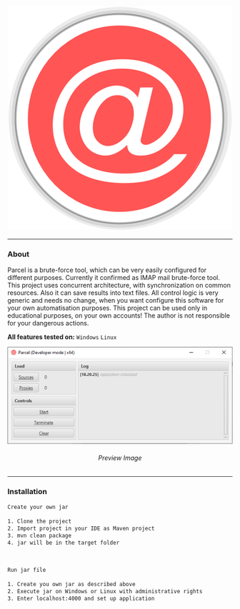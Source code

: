 <h3 align = "center">
    <img src = "images/logo.png" alt = "Logo" />
</h3>

---

### About

Parcel is a brute-force tool, which can be very easily configured for different purposes. Currently it confirmed as IMAP mail brute-force tool.
This project uses concurrent architecture, with synchronization on common resources. Also it can save results into text files.
All control logic is very generic and needs no change, when you want configure this software for your own automatisation purposes.
This project can be used only in educational purposes, on your own accounts! The author is not responsible for your dangerous actions.

**All features tested on:** `Windows` `Linux`

<p align = "center">
    <img src = "images/preview.png" alt = "Preview" />
    <h6 align = "center">Preview Image</h6>
</p>

---

### Installation
    Create your own jar

    1. Clone the project
    2. Import project in your IDE as Maven project
    3. mvn clean package
    4. jar will be in the target folder

<br>

    Run jar file

    1. Create you own jar as described above
    2. Execute jar on Windows or Linux with administrative rights
    3. Enter localhost:4000 and set up application
